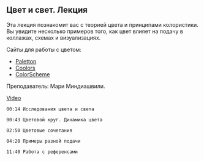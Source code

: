 ## Цвет и свет. Лекция

Эта лекция познакомит вас с теорией цвета и принципами колористики. Вы увидите несколько примеров того, как цвет влияет на подачу в коллажах, схемах и визуализациях.  

Сайты для работы с цветом:

*   [Paletton](https://paletton.com/#uid=1000u0kllllaFw0g0qFqFg0w0aF)
*   [Coolors](https://coolors.co/9ad5ca-acdde7-adb9e3-a379c9-b744b8) 
*   [ColorScheme](https://colorscheme.ru/) 

Преподаватель: Мари Миндиашвили.

[Video](https://player.softculture.cc/embed/online/PSH/PSH_25.25.11_L5-9_Mari_Lecture_2._Colours_and_Light)

``` chapters
00:14 Исследования цвета и света

00:43 Цветовой круг. Динамика цвета

02:50 Цветовые сочетания

04:20 Примеры разной подачи

11:40 Работа с референсами
```